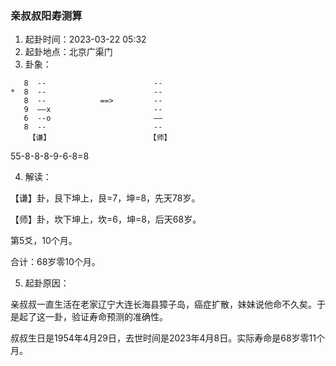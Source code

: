 ### 亲叔叔阳寿测算

1. 起卦时间：2023-03-22 05:32
2. 起卦地点：北京广渠门
3. 卦象：
```text
   8  --                        --
*  8  --                        --
   8  --            ==>         --
   9  ——x                       --
   6  --o                       ——
   8  --                        --
    【谦】                      【师】
```

55-8-8-8-9-6-8=8

4. 解读：

【谦】卦，艮下坤上，艮=7，坤=8，先天78岁。

【师】卦，坎下坤上，坎=6，坤=8，后天68岁。

第5爻，10个月。

合计：68岁零10个月。

5. 起卦原因：

亲叔叔一直生活在老家辽宁大连长海县獐子岛，癌症扩散，妹妹说他命不久矣。于是起了这一卦，验证寿命预测的准确性。

叔叔生日是1954年4月29日，去世时间是2023年4月8日。实际寿命是68岁零11个月。

